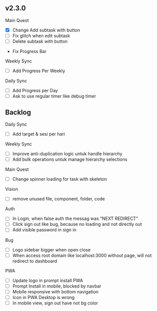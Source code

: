 ## v2.3.0
Main Quest
- [x] Change Add subtask with button
- [ ] Fix glitch when edit subtask
- [ ] Delete subtask with button
- Fix Progress Bar

Weekly Sync
- [ ] Add Progress Per Weekly

Daily Sync
- [ ] Add Progress per Day
- [ ] Ask to use regular timer like debug timer

## Backlog
Daily Sync
- [ ] Add target & sesi per hari

Weekly Sync
- [ ] Improve anti-duplication logic untuk handle hierarchy
- [ ] Add bulk operations untuk manage hierarchy selections

Main Quest
- [ ] Change spinner loading for task with skeleton

Vision
- [ ] remove unused file, component, folder, code

Auth
- [ ] In Login, when false auth the messag was "NEXT REDIRECT"
- [ ] Click sign out like bug, because no loading and not directly out
- [ ] Add visible password in sign in

Bug
- [ ] Logo sidebar bigger when open close
- [ ] When access root domain like localhost:3000 without page, will not redirect to dashboard

PWA
- [ ] Update logo in prompt install PWA
- [ ] Prompt Install in mobile, blocked by navbar
- [ ] Mobile responsive with bottom navigation
- [ ] Icon in PWA Desktop is wrong
- [ ] In mobile view, sign out have not bg color